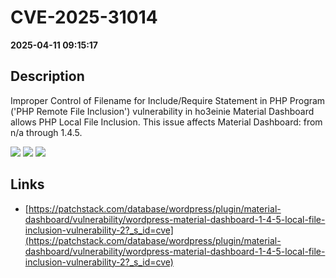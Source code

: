 # CVE-2025-31014

**2025-04-11 09:15:17**

## Description
Improper Control of Filename for Include/Require Statement in PHP Program ('PHP Remote File Inclusion') vulnerability in ho3einie Material Dashboard allows PHP Local File Inclusion. This issue affects Material Dashboard: from n/a through 1.4.5.

![](https://img.shields.io/static/v1?label=Score&message=7.5&color=red)
![](https://img.shields.io/static/v1?label=Severity&message=HIGH&color=red)
![](https://img.shields.io/static/v1?label=CWE&message=RFI&color=green)

## Links
- [https://patchstack.com/database/wordpress/plugin/material-dashboard/vulnerability/wordpress-material-dashboard-1-4-5-local-file-inclusion-vulnerability-2?_s_id=cve](https://patchstack.com/database/wordpress/plugin/material-dashboard/vulnerability/wordpress-material-dashboard-1-4-5-local-file-inclusion-vulnerability-2?_s_id=cve)
